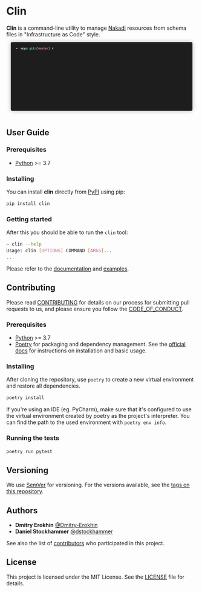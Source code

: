 # Clin

**Clin** is a command-line utility to manage [Nakadi](https://nakadi.io/)
resources from schema files in "Infrastructure as Code" style.
![](https://github.com/zalando-incubator/clin/raw/master/docs/gifs/demo.gif)

## User Guide

### Prerequisites

* [Python](https://www.python.org/) >= 3.7

### Installing
You can install **clin** directly from [PyPI](https://pypi.org/project/clin/)
using pip:

```bash
pip install clin
```

### Getting started

After this you should be able to run the `clin` tool:
```bash
~ clin --help
Usage: clin [OPTIONS] COMMAND [ARGS]...
...
```

Please refer to the [documentation](https://github.com/zalando-incubator/clin/tree/master/docs)
and [examples](https://github.com/zalando-incubator/clin/tree/master/docs/examples).

## Contributing

Please read [CONTRIBUTING](https://github.com/zalando-incubator/clin/blob/master/CONTRIBUTING.md)
for details on our process for submitting pull requests to us, and please ensure
you follow the [CODE_OF_CONDUCT](https://github.com/zalando-incubator/clin/blob/master/CODE_OF_CONDUCT.md).

### Prerequisites

* [Python](https://www.python.org/) >= 3.7
* [Poetry](https://python-poetry.org/) for packaging and dependency
  management. See the [official docs](https://python-poetry.org/docs/) for
  instructions on installation and basic usage.

### Installing
After cloning the repository, use `poetry` to create a new virtual environment
and restore all dependencies.

```bash
poetry install
```

If you're using an IDE (eg. PyCharm), make sure that it's configured to use the
virtual environment created by poetry as the project's interpreter. You can find
the path to the used environment with `poetry env info`.

### Running the tests

```bash
poetry run pytest
```

## Versioning

We use [SemVer](http://semver.org) for versioning. For the versions available,
see the [tags on this repository](https://github.com/zalando-incubator/clin/tags).

## Authors

* **Dmitry Erokhin** [@Dmitry-Erokhin](https://github.com/Dmitry-Erokhin)
* **Daniel Stockhammer** [@dstockhammer](https://github.com/dstockhammer)

See also the list of [contributors](Chttps://github.com/zalando-incubator/clin/blob/master/ONTRIBUTORS.md)
who participated in this project.

## License

This project is licensed under the MIT License. See the
[LICENSE](https://github.com/zalando-incubator/clin/blob/master/LICENSE) file
for details.

